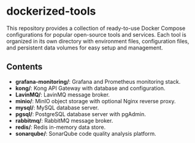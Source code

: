 # dockerized-tools

This repository provides a collection of ready-to-use Docker Compose configurations for popular open-source tools and services. Each tool is organized in its own directory with environment files, configuration files, and persistent data volumes for easy setup and management.

## Contents

- **grafana-monitoring/**: Grafana and Prometheus monitoring stack.
- **kong/**: Kong API Gateway with database and configuration.
- **LavinMQ/**: LavinMQ message broker.
- **minio/**: MinIO object storage with optional Nginx reverse proxy.
- **mysql/**: MySQL database server.
- **pgsql/**: PostgreSQL database server with pgAdmin.
- **rabbitmq/**: RabbitMQ message broker.
- **redis/**: Redis in-memory data store.
- **sonarqube/**: SonarQube code quality analysis platform.